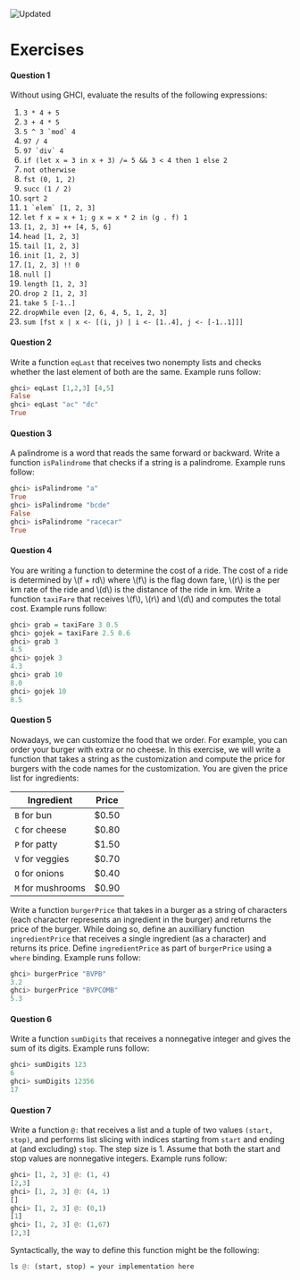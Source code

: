 ![Updated][update-shield]
# Exercises

#### Question 1
Without using GHCI, evaluate the results of
the following expressions:

1.  `3 * 4 + 5`
2.  `3 + 4 * 5`
3.  `` 5 ^ 3 `mod` 4 ``
4.  `97 / 4`
5.  `` 97 `div` 4 ``
6.  `if (let x = 3 in x + 3) /= 5 && 3 < 4 then 1 else 2`
7.  `not otherwise`
8.  `fst (0, 1, 2)`
9.  `succ (1 / 2)`
10. `sqrt 2`
11. `` 1 `elem` [1, 2, 3] ``
12. `let f x = x + 1; g x = x * 2 in (g . f) 1`
13. `[1, 2, 3] ++ [4, 5, 6]`
14. `head [1, 2, 3]`
15. `tail [1, 2, 3]`
16. `init [1, 2, 3]`
17. `[1, 2, 3] !! 0`
18. `null []`
19. `length [1, 2, 3]`
20. `drop 2 [1, 2, 3]`
21. `take 5 [-1..]`
22. `dropWhile even [2, 6, 4, 5, 1, 2, 3]`
23. `sum [fst x | x <- [(i, j) | i <- [1..4], j <- [-1..1]]]`

#### Question 2
Write a function `eqLast` that
receives two nonempty lists and checks whether the last element of both
are the same. Example runs follow:

``` haskell
ghci> eqLast [1,2,3] [4,5]
False
ghci> eqLast "ac" "dc"
True
```

#### Question 3
A palindrome is a word that reads the same forward or backward. Write a function `isPalindrome` that checks if a string is a palindrome. Example runs follow:

``` haskell
ghci> isPalindrome "a"
True
ghci> isPalindrome "bcde"
False
ghci> isPalindrome "racecar"
True
```
#### Question 4
You are writing a function to
determine the cost of a ride. The cost of a ride is determined by
\\(f + rd\\) where \\(f\\) is the flag down fare, \\(r\\) is the per km rate of the
ride and \\(d\\) is the distance of the ride in km. Write a function
`taxiFare` that receives \\(f\\), \\(r\\) and \\(d\\) and computes the
total cost. Example runs follow:

``` haskell
ghci> grab = taxiFare 3 0.5
ghci> gojek = taxiFare 2.5 0.6
ghci> grab 3
4.5
ghci> gojek 3
4.3
ghci> grab 10
8.0
ghci> gojek 10
8.5
```
#### Question 5
Nowadays, we can customize the
food that we order. For example, you can order your burger with extra or
no cheese. In this exercise, we will write a function that takes a string as the
customization and compute the price for burgers with the code names for
the customization. You are given the price list for ingredients:

| Ingredient | Price |
| --- | --- |
| `B` for bun     |   $0.50 |
| `C` for cheese  |   $0.80 |
| `P` for patty   |   $1.50 |
| `V` for veggies |   $0.70 |
| `O` for onions   |  $0.40 |
| `M` for mushrooms | $0.90 |

Write a function `burgerPrice` that takes in a burger as 
a string of characters (each character represents an 
ingredient in the burger) and
returns the price of the burger. While doing so, define an auxilliary
function `ingredientPrice` that receives a single ingredient
(as a character) and returns its price. Define
`ingredientPrice` as part of `burgerPrice` using a
`where` binding. Example runs follow:

``` haskell
ghci> burgerPrice "BVPB"
3.2
ghci> burgerPrice "BVPCOMB"
5.3
```
#### Question 6
Write a function
`sumDigits` that receives a nonnegative integer and gives the
sum of its digits. Example runs follow:

``` haskell
ghci> sumDigits 123
6
ghci> sumDigits 12356
17
```
#### Question 7
Write a function `@:` that
receives a list and a tuple of two values `(start, stop)`, and
performs list slicing with indices starting from `start` and ending at
(and excluding) `stop`. The step size is 1. Assume that both the start
and stop values are nonnegative integers. Example runs follow:

``` haskell
ghci> [1, 2, 3] @: (1, 4)
[2,3]
ghci> [1, 2, 3] @: (4, 1)
[]
ghci> [1, 2, 3] @: (0,1)
[1]
ghci> [1, 2, 3] @: (1,67)
[2,3]
```

Syntactically, the way to define this function might be the following:

``` haskell
ls @: (start, stop) = your implementation here
```



[update-shield]: https://img.shields.io/badge/LAST%20UPDATED-10%20OCT%202024-57ffd8?style=for-the-badge
